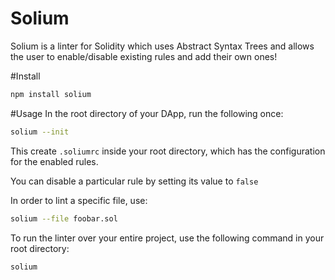 # Solium
Solium is a linter for Solidity which uses Abstract Syntax Trees and allows the user to enable/disable existing rules and add their own ones!

#Install
```bash
npm install solium
```

#Usage
In the root directory of your DApp, run the following once:
```bash
solium --init
```

This create ```.soliumrc``` inside your root directory, which has the configuration for the enabled rules.

You can disable a particular rule by setting its value to ```false```

In order to lint a specific file, use:
```bash
solium --file foobar.sol
```

To run the linter over your entire project, use the following command in your root directory:
```bash
solium
```

